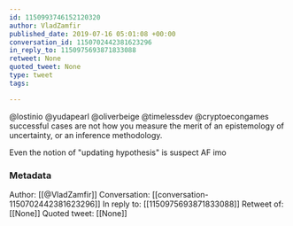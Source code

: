 ```yaml
---
id: 1150993746152120320
author: VladZamfir
published_date: 2019-07-16 05:01:08 +00:00
conversation_id: 1150702442381623296
in_reply_to: 1150975693871833088
retweet: None
quoted_tweet: None
type: tweet
tags:

---
```


@lostinio @yudapearl @oliverbeige @timelessdev @cryptoecongames successful cases are not how you measure the merit of an epistemology of uncertainty, or an inference methodology. 

Even the notion of "updating hypothesis" is suspect AF imo

### Metadata

Author: [[@VladZamfir]]
Conversation: [[conversation-1150702442381623296]]
In reply to: [[1150975693871833088]]
Retweet of: [[None]]
Quoted tweet: [[None]]
